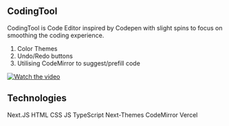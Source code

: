 <h2>CodingTool</h2>

CodingTool is Code Editor inspired by Codepen with slight spins to focus on smoothing the coding experience.

1. Color Themes
2. Undo/Redo buttons
3. Utilising CodeMirror to suggest/prefill code

[![Watch the video](https://raw.githubusercontent.com/flglflgl/codingtool/codingtool.jpg)](https://raw.githubusercontent.com/flglflgl/codingtool/codingtool.mp4)

<h2>Technologies</h2>

Next.JS HTML CSS JS TypeScript Next-Themes CodeMirror Vercel
